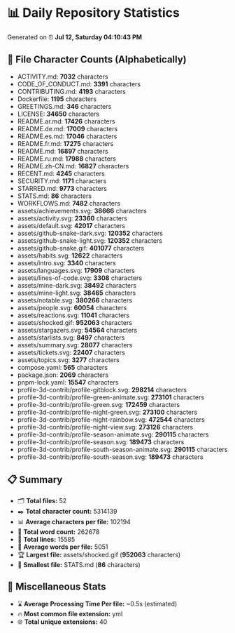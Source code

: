 # 📊 Daily Repository Statistics
Generated on ⏰ **Jul 12, Saturday 04:10:43 PM**

## 📂 File Character Counts (Alphabetically)
- ACTIVITY.md: **7032** characters
- CODE_OF_CONDUCT.md: **3391** characters
- CONTRIBUTING.md: **4193** characters
- Dockerfile: **1195** characters
- GREETINGS.md: **346** characters
- LICENSE: **34650** characters
- README.ar.md: **17426** characters
- README.de.md: **17009** characters
- README.es.md: **17046** characters
- README.fr.md: **17275** characters
- README.md: **16897** characters
- README.ru.md: **17988** characters
- README.zh-CN.md: **16827** characters
- RECENT.md: **4245** characters
- SECURITY.md: **1171** characters
- STARRED.md: **9773** characters
- STATS.md: **86** characters
- WORKFLOWS.md: **7482** characters
- assets/achievements.svg: **38666** characters
- assets/activity.svg: **23360** characters
- assets/default.svg: **42017** characters
- assets/github-snake-dark.svg: **120352** characters
- assets/github-snake-light.svg: **120352** characters
- assets/github-snake.gif: **401077** characters
- assets/habits.svg: **12622** characters
- assets/intro.svg: **3340** characters
- assets/languages.svg: **17909** characters
- assets/lines-of-code.svg: **3308** characters
- assets/mine-dark.svg: **38492** characters
- assets/mine-light.svg: **38465** characters
- assets/notable.svg: **380266** characters
- assets/people.svg: **60054** characters
- assets/reactions.svg: **11041** characters
- assets/shocked.gif: **952063** characters
- assets/stargazers.svg: **54564** characters
- assets/starlists.svg: **8497** characters
- assets/summary.svg: **28077** characters
- assets/tickets.svg: **22407** characters
- assets/topics.svg: **3277** characters
- compose.yaml: **565** characters
- package.json: **2069** characters
- pnpm-lock.yaml: **15547** characters
- profile-3d-contrib/profile-gitblock.svg: **298214** characters
- profile-3d-contrib/profile-green-animate.svg: **273101** characters
- profile-3d-contrib/profile-green.svg: **172459** characters
- profile-3d-contrib/profile-night-green.svg: **273100** characters
- profile-3d-contrib/profile-night-rainbow.svg: **472544** characters
- profile-3d-contrib/profile-night-view.svg: **273126** characters
- profile-3d-contrib/profile-season-animate.svg: **290115** characters
- profile-3d-contrib/profile-season.svg: **189473** characters
- profile-3d-contrib/profile-south-season-animate.svg: **290115** characters
- profile-3d-contrib/profile-south-season.svg: **189473** characters

## 📋 Summary
- 🗂️ **Total files:** 52
- ✒️ **Total character count:** 5314139
- 📊 **Average characters per file:** 102194
- 📝 **Total word count:** 262678
- 🧾 **Total lines:** 15585
- 📐 **Average words per file:** 5051
- 🏆 **Largest file:** assets/shocked.gif (**952063** characters)
- 🥉 **Smallest file:** STATS.md (**86** characters)

## 🌟 Miscellaneous Stats
- ⌛ **Average Processing Time Per file:** ~0.5s (estimated)
- 🔥 **Most common file extension:** yml
- 🌐 **Total unique extensions:** 40
